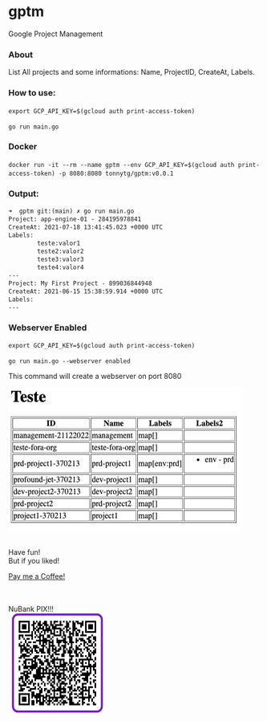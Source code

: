 # gptm
Google Project Management

### About

List All projects and some informations: Name, ProjectID, CreateAt, Labels.

### How to use:

`export GCP_API_KEY=$(gcloud auth print-access-token)`

`go run main.go`


### Docker

`docker run -it --rm --name gptm --env GCP_API_KEY=$(gcloud auth print-access-token) -p 8080:8080 tonnytg/gptm:v0.0.1`


### Output:
```
➜  gptm git:(main) ✗ go run main.go
Project: app-engine-01 - 284195978841
CreateAt: 2021-07-18 13:41:45.023 +0000 UTC
Labels:
        teste:valor1
        teste2:valor2
        teste3:valor3
        teste4:valor4
---
Project: My First Project - 899036844948
CreateAt: 2021-06-15 15:38:59.914 +0000 UTC
Labels:
---

```

### Webserver Enabled

`export GCP_API_KEY=$(gcloud auth print-access-token)`

`go run main.go --webserver enabled`


This command will create a webserver on port 8080

![table-projects-info.png](table-projects-info.png)


<br/>
Have fun!<br/>
But if you liked!
<br/>

[Pay me a Coffee!](https://www.paypal.com/invoice/p/#LRG2ZNMKF8T5R6K2)

<br/>
<br/>
NuBank PIX!!!<br/>
<img src="https://raw.githubusercontent.com/tonnytg/galc/main/img/pix.jpg" width="200" height="200">